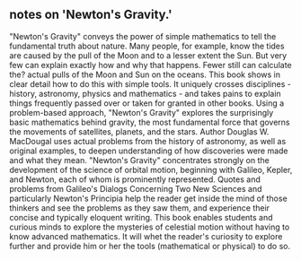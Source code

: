 ## notes on 'Newton's Gravity.'

"Newton's Gravity" conveys the power of simple mathematics to tell the fundamental truth about nature. Many people, for example, know the tides are caused by the pull of the Moon and to a lesser extent the Sun. But very few can explain exactly how and why that happens. Fewer still can calculate the? actual pulls of the Moon and Sun on the oceans. This book shows in clear detail how to do this with simple tools. It uniquely crosses disciplines - history, astronomy, physics and mathematics - and takes pains to explain things frequently passed over or taken for granted in other books. Using a problem-based approach, "Newton's Gravity" explores the surprisingly basic mathematics behind gravity, the most fundamental force that governs the movements of satellites, planets, and the stars. Author Douglas W. MacDougal uses actual problems from the history of astronomy, as well as original examples, to deepen understanding of how discoveries were made and what they mean. "Newton's Gravity" concentrates strongly on the development of the science of orbital motion, beginning with Galileo, Kepler, and Newton, each of whom is prominently represented. Quotes and problems from Galileo's Dialogs Concerning Two New Sciences and particularly Newton's Principia help the reader get inside the mind of those thinkers and see the problems as they saw them, and experience their concise and typically eloquent writing. This book enables students and curious minds to explore the mysteries of celestial motion without having to know advanced mathematics. It will whet the reader's curiosity to explore further and provide him or her the tools (mathematical or physical) to do so.
